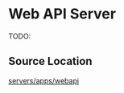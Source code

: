 # Web API Server
TODO:

## Source Location
[servers/apps/webapi](https://github.com/nuta/resea/tree/master/servers/apps/webapi)
